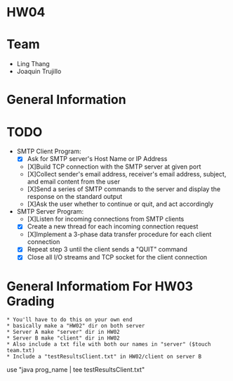# HW04 

# Team 
* Ling Thang 
* Joaquin Trujillo 

# General Information 
    

# TODO 
* SMTP Client Program:
    - [X] Ask for SMTP server's Host Name or IP Address
    - [X]Build TCP connection with the SMTP server at given port
    - [X]Collect sender's email address, receiver's email address, subject, and email content from the user
    - [X]Send a series of SMTP commands to the server and display the response on the standard output
    - [X]Ask the user whether to continue or quit, and act accordingly
* SMTP Server Program:
    - [X]Listen for incoming connections from SMTP clients
    - [X] Create a new thread for each incoming connection request
     - [X]Implement a 3-phase data transfer procedure for each client connection
    - [X] Repeat step 3 until the client sends a "QUIT" command
    - [X] Close all I/O streams and TCP socket for the client connection

# General Informatiom For HW03 Grading 
    * You'll have to do this on your own end
    * basically make a "HW02" dir on both server 
    * Server A make "server" dir in HW02 
    * Server B make "client" dir in HW02 
    * Also include a txt file with both our names in "server" ($touch team.txt)
    * Include a "testResultsClient.txt" in HW02/client on server B
use "java prog_name | tee testResultsClient.txt" 